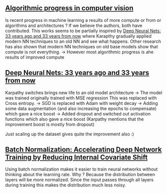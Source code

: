 
## [Algorithmic progress in computer vision](https://arxiv.org/pdf/2212.05153.pdf)
Is recent progress in machine learning a results of more compute or from or algorithms and architectures ? If we believe the authors, both have contributed. 
This works seems to be partially inspired by [Deep Neural Nets: 33 years ago and 33 years from now](http://karpathy.github.io/2022/03/14/lecun1989/) where Karapthy gradually applied modern NN techniques to an old NN and see what happens. Other research has also shown that modern NN techniques on old base models show that compute is not everything.
-> However most algorithmic progress is ahe results of improved compute

## [Deep Neural Nets: 33 years ago and 33 years from now](http://karpathy.github.io/2022/03/14/lecun1989/)
Karpathy switches brings new life to an old model architecture
-> The model was trained originally trained with MSE regression  This was replaced with Cross entropy.
-> SGD is replaced with Adam with weight decay
-> Adding some data augmentation (and also increasing the epochs to compensate) which gave a nice boost
-> Added dropout and switched out activation functions which also gave a nice boost (Karpathy mentions that the improvement boost is mostly from dropout)

Just scaling up the dataset gives quite the improvement also :) 

## [Batch Normalization: Accelerating Deep Network Training by Reducing Internal Covariate Shift](http://proceedings.mlr.press/v37/ioffe15.pdf)
Using batch normalization makes it easier to train neural networks without thinking about the learning rate. Why ? Because the distribution between layers will be more normalized. Since the input passes through all layers during training this makes the distribution much less noisy. 

